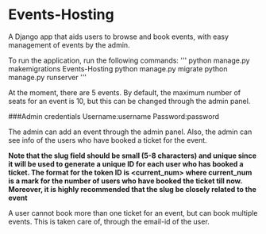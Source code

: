 # Events-Hosting
A Django app that aids users to browse and book events, with easy management of events by the admin.


To run the application, run the following commands:
'''
python manage.py makemigrations Events-Hosting
python manage.py migrate
python manage.py runserver
'''

At the moment, there are 5 events. By default, the maximum number of seats for an event is 10, but this can be changed through the admin panel. 


###Admin credentials
Username:username
Password:password

The admin can add an event through the admin panel.
Also, the admin can see info of the users who have booked a ticket for the event.

**Note that the slug field should be small (5-8 characters) and **unique** since it will be used to generate a unique ID for each user who has booked a ticket.
The format for the token ID is <slug><current_num> where current_num is a mark for the number of users who have booked the ticket till now.
Moreover, it is highly recommended that the slug be closely related to the event**

A user cannot book more than one ticket for an event, but can book multiple events. This is taken care of, through the email-id of the user.


